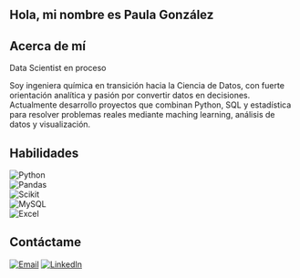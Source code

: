 ## Hola, mi nombre es Paula González


## Acerca de mí

Data Scientist en proceso

Soy ingeniera química en transición hacia la Ciencia de Datos, con fuerte orientación analítica y pasión por convertir datos en decisiones. Actualmente desarrollo proyectos que combinan Python, SQL y estadística para resolver problemas reales mediante maching learning, análisis de datos y visualización.

## Habilidades

![Python](https://img.shields.io/badge/Python-3776AB?style=for-the-badge&logo=python&logoColor=white&labelColor=3776AB)</br>
![Pandas](https://img.shields.io/badge/Pandas-150458?style=for-the-badge&logo=pandas&logoColor=white&labelColor=150458)</br>
![Scikit](https://img.shields.io/badge/Scikit-F7931E?style=for-the-badge&logo=scikit-learn&logoColor=white&labelColor=F7931E)</br>
![MySQL](https://img.shields.io/badge/MySQL-4479A1?style=for-the-badge&logo=mysql&logoColor=white&labelColor=4479A1)</br>
![Excel](https://img.shields.io/badge/Excel-16610E?style=for-the-badge)</br>

## Contáctame

[![Email](https://img.shields.io/badge/paulaglezgr@gmail.com-5A827E?style=for-the-badge&logo=gmail&logoColor=white&labelColor=5A827E)](mailto:paulaglezgr@gmail.com)
[![LinkedIn](https://img.shields.io/badge/LinkedIn_|_Paula_González-3D90D7?style=for-the-badge&logo=linkedin&logoColor=white)](https://www.linkedin.com/in/paulaglezgr/)
